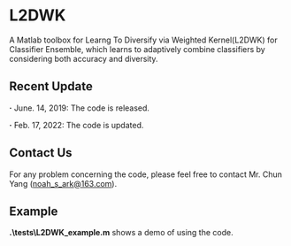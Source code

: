 # L2DWK

A Matlab toolbox for Learng To Diversify via Weighted Kernel(L2DWK) for Classifier Ensemble, which learns to adaptively combine classifiers by considering both accuracy and diversity.

## Recent Update
**·** June. 14, 2019: The code is released.

**·** Feb. 17, 2022: The code is updated.

## Contact Us
For any problem concerning the code, please feel free to contact Mr. Chun Yang (noah_s_ark@163.com).

## Example
**.\tests\L2DWK_example.m** shows a demo of using the code.
